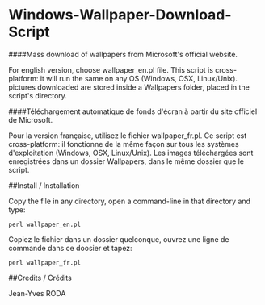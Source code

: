 # Windows-Wallpaper-Download-Script


####Mass download of wallpapers from Microsoft's official website.

For english version, choose wallpaper_en.pl file. This script is cross-platform: it will run the same on any OS (Windows, OSX, Linux/Unix). pictures downloaded are stored inside a Wallpapers folder, placed in the script's directory.


####Téléchargement automatique de fonds d'écran à partir du site officiel de Microsoft.

Pour la version française, utilisez le fichier wallpaper_fr.pl. Ce script est cross-platform: il fonctionne de la même façon sur tous les systèmes d'exploitation (Windows, OSX, Linux/Unix). Les images téléchargées sont enregistrées dans un dossier Wallpapers, dans le même dossier que le script.


##Install / Installation

Copy the file in any directory, open a command-line in that directory and type:
```
perl wallpaper_en.pl
```

Copiez le fichier dans un dossier quelconque, ouvrez une ligne de commande dans ce doosier et tapez:
```
perl wallpaper_fr.pl
```

##Credits / Crédits

Jean-Yves RODA
